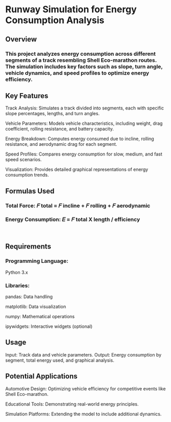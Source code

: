 # Runway Simulation for Energy Consumption Analysis
## Overview
### This project analyzes energy consumption across different segments of a track resembling Shell Eco-marathon routes. The simulation includes key factors such as slope, turn angle, vehicle dynamics, and speed profiles to optimize energy efficiency.

## Key Features

Track Analysis: Simulates a track divided into segments, each with specific slope percentages, lengths, and turn angles.

Vehicle Parameters: Models vehicle characteristics, including weight, drag coefficient, rolling resistance, and battery capacity.

Energy Breakdown: Computes energy consumed due to incline, rolling resistance, and aerodynamic drag for each segment.

Speed Profiles: Compares energy consumption for slow, medium, and fast speed scenarios.

Visualization: Provides detailed graphical representations of energy consumption trends.

## Formulas Used
### Total Force: 𝐹 total = 𝐹 incline + 𝐹 rolling + 𝐹 aerodynamic 
 
### Energy Consumption: 𝐸 = 𝐹 total X length / efficiency
​
## Requirements

### Programming Language: 
Python 3.x

### Libraries:

pandas: Data handling

matplotlib: Data visualization

numpy: Mathematical operations

ipywidgets: Interactive widgets (optional)

## Usage

Input: Track data and vehicle parameters.
Output: Energy consumption by segment, total energy used, and graphical analysis.

## Potential Applications

Automotive Design: Optimizing vehicle efficiency for competitive events like Shell Eco-marathon.

Educational Tools: Demonstrating real-world energy principles.

Simulation Platforms: Extending the model to include additional dynamics.

